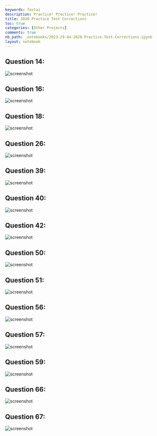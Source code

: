 ```yaml
---
keywords: fastai
description: Practice! Practice! Practice!
title: 2020 Practice Test Corrections
toc: true
categories: [Other Projects]
comments: true
nb_path: _notebooks/2023-29-04-2020-Practice-Test-Corrections.ipynb
layout: notebook
---
```


<!--
#################################################
### THIS FILE WAS AUTOGENERATED! DO NOT EDIT! ###
#################################################
# file to edit: _notebooks/2023-29-04-2020-Practice-Test-Corrections.ipynb
-->

<div class="container" id="notebook-container">
        
<div class="cell border-box-sizing text_cell rendered"><div class="inner_cell">
<div class="text_cell_render border-box-sizing rendered_html">
<h2 id="Question-14:">Question 14:<a class="anchor-link" href="#Question-14:"> </a></h2><p><img src="https://i2.paste.pics/7173d0fe9cf23a3bb0db4e80395759f2.png" alt="screenshot"></p>

</div>
</div>
</div>
<div class="cell border-box-sizing text_cell rendered"><div class="inner_cell">
<div class="text_cell_render border-box-sizing rendered_html">
<h2 id="Question-16:">Question 16:<a class="anchor-link" href="#Question-16:"> </a></h2><p><img src="https://i2.paste.pics/4c3bf6ff2b7558d0f64695f3fac346ff.png" alt="screenshot"></p>

</div>
</div>
</div>
<div class="cell border-box-sizing text_cell rendered"><div class="inner_cell">
<div class="text_cell_render border-box-sizing rendered_html">
<h2 id="Question-18:">Question 18:<a class="anchor-link" href="#Question-18:"> </a></h2><p><img src="https://i2.paste.pics/042ffbf47e76ff940cbcbf0309946191.png" alt="screenshot"></p>

</div>
</div>
</div>
<div class="cell border-box-sizing text_cell rendered"><div class="inner_cell">
<div class="text_cell_render border-box-sizing rendered_html">
<h2 id="Question-26:">Question 26:<a class="anchor-link" href="#Question-26:"> </a></h2><p><img src="https://i2.paste.pics/3ecbdbf16b161abea97a1a91fc8c571a.png" alt="screenshot"></p>

</div>
</div>
</div>
<div class="cell border-box-sizing text_cell rendered"><div class="inner_cell">
<div class="text_cell_render border-box-sizing rendered_html">
<h2 id="Question-39:">Question 39:<a class="anchor-link" href="#Question-39:"> </a></h2><p><img src="https://i2.paste.pics/554c1928b319e89337873f42de06c1c6.png" alt="screenshot"></p>

</div>
</div>
</div>
<div class="cell border-box-sizing text_cell rendered"><div class="inner_cell">
<div class="text_cell_render border-box-sizing rendered_html">
<h2 id="Question-40:">Question 40:<a class="anchor-link" href="#Question-40:"> </a></h2><p><img src="https://i2.paste.pics/e726ac50695ac0bbbdeb07fa45e692e3.png" alt="screenshot"></p>

</div>
</div>
</div>
<div class="cell border-box-sizing text_cell rendered"><div class="inner_cell">
<div class="text_cell_render border-box-sizing rendered_html">
<h2 id="Question-42:">Question 42:<a class="anchor-link" href="#Question-42:"> </a></h2><p><img src="https://i2.paste.pics/b5eab49ae38489e25f98abaf6d705c48.png" alt="screenshot"></p>

</div>
</div>
</div>
<div class="cell border-box-sizing text_cell rendered"><div class="inner_cell">
<div class="text_cell_render border-box-sizing rendered_html">
<h2 id="Question-50:">Question 50:<a class="anchor-link" href="#Question-50:"> </a></h2><p><img src="https://i2.paste.pics/a880e25cbd15a0e2e2386ac8faacf9b7.png" alt="screenshot"></p>

</div>
</div>
</div>
<div class="cell border-box-sizing text_cell rendered"><div class="inner_cell">
<div class="text_cell_render border-box-sizing rendered_html">
<h2 id="Question-51:">Question 51:<a class="anchor-link" href="#Question-51:"> </a></h2><p><img src="https://i2.paste.pics/3cee2e74462dd1c127a2998c89b45db3.png" alt="screenshot"></p>

</div>
</div>
</div>
<div class="cell border-box-sizing text_cell rendered"><div class="inner_cell">
<div class="text_cell_render border-box-sizing rendered_html">
<h2 id="Question-56:">Question 56:<a class="anchor-link" href="#Question-56:"> </a></h2><p><img src="https://i2.paste.pics/da74d5f6f11863dd7bd8a3f845f1e0ad.png" alt="screenshot"></p>

</div>
</div>
</div>
<div class="cell border-box-sizing text_cell rendered"><div class="inner_cell">
<div class="text_cell_render border-box-sizing rendered_html">
<h2 id="Question-57:">Question 57:<a class="anchor-link" href="#Question-57:"> </a></h2><p><img src="https://i2.paste.pics/bc5848ee9433cdaa76ecb061677e10dc.png" alt="screenshot"></p>

</div>
</div>
</div>
<div class="cell border-box-sizing text_cell rendered"><div class="inner_cell">
<div class="text_cell_render border-box-sizing rendered_html">
<h2 id="Question-59:">Question 59:<a class="anchor-link" href="#Question-59:"> </a></h2><p><img src="https://i2.paste.pics/99be7554c7af343aac0b60ac092bbec4.png" alt="screenshot"></p>

</div>
</div>
</div>
<div class="cell border-box-sizing text_cell rendered"><div class="inner_cell">
<div class="text_cell_render border-box-sizing rendered_html">
<h2 id="Question-66:">Question 66:<a class="anchor-link" href="#Question-66:"> </a></h2><p><img src="https://i2.paste.pics/506be82366afe45a075b660c1b88abdc.png" alt="screenshot"></p>

</div>
</div>
</div>
<div class="cell border-box-sizing text_cell rendered"><div class="inner_cell">
<div class="text_cell_render border-box-sizing rendered_html">
<h2 id="Question-67:">Question 67:<a class="anchor-link" href="#Question-67:"> </a></h2><p><img src="https://i2.paste.pics/ba52b35829a495bb82233f3096de36c7.png" alt="screenshot"></p>

</div>
</div>
</div>
</div>
 

